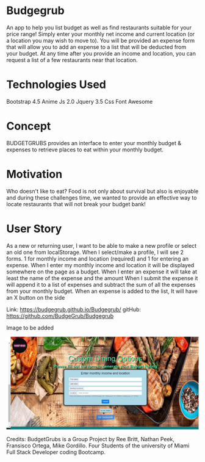 # Budgegrub
An app to help you list budget as well as find restaurants suitable for your price range!
Simply enter your monthly net income and current location (or a location you may wish to move to).
You will be provided an expense form that will allow you to add an expense to a list that will be deducted from your budget.
At any time after you provide an income and location, you can request a list of a few restaurants near that location. 

# Technologies Used
Bootstrap 4.5
Anime Js 2.0
Jquery 3.5
Css
Font Awesome

# Concept
BUDGETGRUBS provides an interface to enter your monthly budget & expenses to retrieve places to eat within your monthly budget.

# Motivation
Who doesn't like to eat? Food is not only about survival but also is enjoyable and during these challenges time, we wanted to provide an effective way to locate restaurants that will not break your budget bank!

# User Story
As a new or returning user, I want to be able to make a new profile or select an old one from localStorage.
When I select/make a profile, I will see 2 forms. 1 for monthly income and location (required) and 1 for entering an expense.
When I enter my monthly income and location it will be displayed somewhere on the page as a budget.
When I enter an expense it will take at least the name of the expense and the amount
When I submit the expense it will append it to a list of expenses and subtract the sum of all the expenses from your monthly budget.
When an expense is added to the list, It will have an X button on the side


 












Link: https://budgegrub.github.io/Budgegrub/
gitHub: https://github.com/BudgeGrub/Budgegrub

Image to be added

![Alt text](./Assets/AppScreenShot.png "BudgetGrubs")


Credits: BudgetGrubs is a Group Project by
Ree Britt, Nathan Peek, Fransisco Ortega, Mike Gordillo.
Four Students of the university of Miami Full Stack 
Developer coding Bootcamp. 
